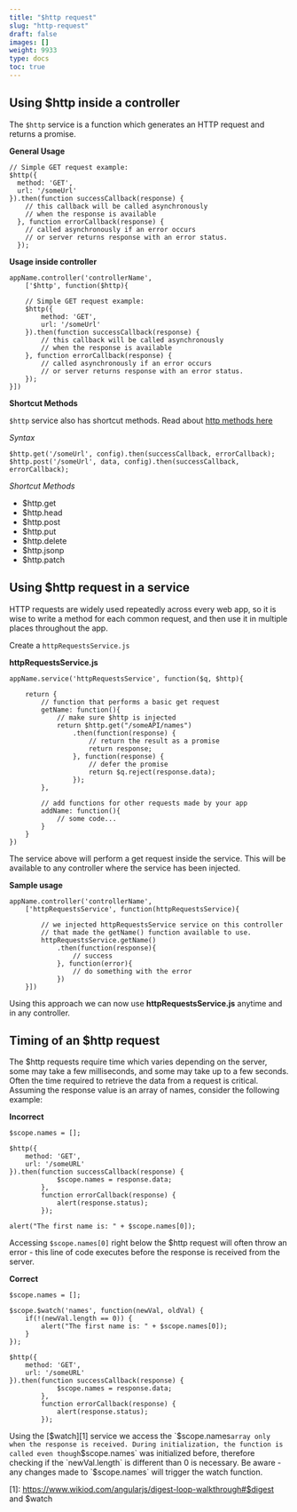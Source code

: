 ```yaml
---
title: "$http request"
slug: "http-request"
draft: false
images: []
weight: 9933
type: docs
toc: true
---
```


## Using $http inside a controller
The `$http` service is a function which generates an HTTP request and returns a promise.

**General Usage**

    // Simple GET request example:
    $http({
      method: 'GET',
      url: '/someUrl'
    }).then(function successCallback(response) {
        // this callback will be called asynchronously
        // when the response is available
      }, function errorCallback(response) {
        // called asynchronously if an error occurs
        // or server returns response with an error status.
      });

**Usage inside controller**

    appName.controller('controllerName',
        ['$http', function($http){
    
        // Simple GET request example:
        $http({
            method: 'GET',
            url: '/someUrl'
        }).then(function successCallback(response) {
            // this callback will be called asynchronously
            // when the response is available
        }, function errorCallback(response) {
            // called asynchronously if an error occurs
            // or server returns response with an error status.
        });
    }])
    

**Shortcut Methods**

`$http` service also has shortcut methods. Read about [http methods here](https://www.w3.org/Protocols/rfc2616/rfc2616-sec9.html)

*Syntax*

    $http.get('/someUrl', config).then(successCallback, errorCallback);
    $http.post('/someUrl', data, config).then(successCallback, errorCallback);

*Shortcut Methods*

- $http.get
- $http.head
- $http.post
- $http.put
- $http.delete
- $http.jsonp
- $http.patch


## Using $http request in a service
HTTP requests are widely used repeatedly across every web app, so it is wise to write a method for each common request, and then use it in multiple places throughout the app. 

Create a `httpRequestsService.js`

**httpRequestsService.js**

    appName.service('httpRequestsService', function($q, $http){

        return {
            // function that performs a basic get request
            getName: function(){
                // make sure $http is injected
                return $http.get("/someAPI/names")
                    .then(function(response) {
                        // return the result as a promise
                        return response;
                    }, function(response) {
                        // defer the promise
                        return $q.reject(response.data);
                    });
            },

            // add functions for other requests made by your app
            addName: function(){
                // some code...
            }
        }
    })

The service above will perform a get request inside the service. This will be available to any controller where the service has been injected.

**Sample usage**
 
    appName.controller('controllerName',
        ['httpRequestsService', function(httpRequestsService){
    
            // we injected httpRequestsService service on this controller
            // that made the getName() function available to use.
            httpRequestsService.getName()
                .then(function(response){
                    // success
                }, function(error){
                    // do something with the error
                })
        }])

Using this approach we can now use **httpRequestsService.js** anytime and in any controller.
    
    

## Timing of an $http request
The $http requests require time which varies depending on the server, some may take a few milliseconds, and some may take up to a few seconds. Often the time required to retrieve the data from a request is critical. Assuming the response value is an array of names,
consider the following example:

**Incorrect**

    $scope.names = [];

    $http({
        method: 'GET',
        url: '/someURL'
    }).then(function successCallback(response) {
                $scope.names = response.data;
            },
            function errorCallback(response) {
                alert(response.status);
            });

    alert("The first name is: " + $scope.names[0]);
Accessing `$scope.names[0]` right below the $http request will often throw an error - this line of code executes before the response is received from the server.

**Correct**

    $scope.names = [];

    $scope.$watch('names', function(newVal, oldVal) {
        if(!(newVal.length == 0)) {
            alert("The first name is: " + $scope.names[0]);
        }
    });

    $http({
        method: 'GET',
        url: '/someURL'
    }).then(function successCallback(response) {
                $scope.names = response.data;
            },
            function errorCallback(response) {
                alert(response.status);
            });
Using the [$watch][1] service we access the `$scope.names` array only when the response is received. During initialization, the function is called even though `$scope.names` was initialized before, therefore checking if the `newVal.length` is different than 0 is necessary. Be aware - any changes made to `$scope.names` will trigger the watch function.


  [1]: https://www.wikiod.com/angularjs/digest-loop-walkthrough#$digest and $watch

